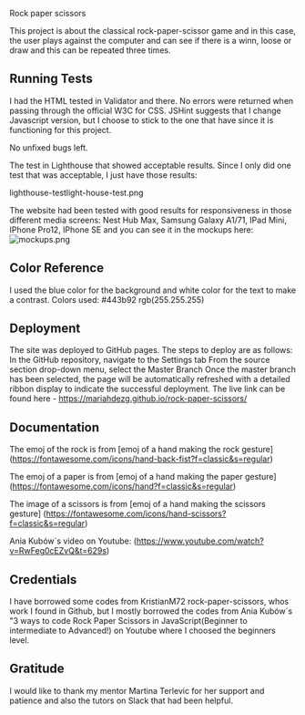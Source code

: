 Rock paper scissors

This project is about the classical rock-paper-scissor game and in this case, the user plays against the computer and can see if there is a winn, loose or draw and this can be repeated three times.
## Running Tests

I had the HTML tested in Validator and there. No errors were returned when passing through the official W3C for CSS. JSHint suggests that I change Javascript version, but I choose to stick to the one that have since it is functioning for this project.

No unfixed bugs left.

The test in Lighthouse that showed acceptable results. Since I only did one test that was acceptable, I just have those results:

lighthouse-testlight-house-test.png

The website had been tested with good results for responsiveness in those different media screens: Nest Hub Max, Samsung Galaxy A1/71, IPad Mini, IPhone Pro12, IPhone SE and you can see it in the mockups here:
![mockups.png](../images/mockups.png)


## Color Reference

I used the blue color for the background and white color for the text to make a contrast.
Colors used:
#443b92
rgb(255.255.255)

## Deployment

The site was deployed to GitHub pages. The steps to deploy are as follows: In the GitHub repository, navigate to the Settings tab From the source section drop-down menu, select the Master Branch Once the master branch has been selected, the page will be automatically refreshed with a detailed ribbon display to indicate the successful deployment. The live link can be found here - https://mariahdezg.github.io/rock-paper-scissors/

## Documentation

The emoj of the rock is from [emoj of a hand making the rock gesture] (https://fontawesome.com/icons/hand-back-fist?f=classic&s=regular)

The emoj of a paper is from [emoj of a hand making the paper gesture] 
(https://fontawesome.com/icons/hand?f=classic&s=regular)

The image of a scissors is from [emoj of a hand making the scissors gesture] (https://fontawesome.com/icons/hand-scissors?f=classic&s=regular)

Ania Kubów´s video on Youtube:
(https://www.youtube.com/watch?v=RwFeg0cEZvQ&t=629s)

## Credentials

I have borrowed some codes from KristianM72 rock-paper-scissors, whos work I found in Github, but I mostly borrowed the codes from Ania Kubów´s "3 ways to code Rock Paper Scissors in JavaScript(Beginner to intermediate to Advanced!) on Youtube where I choosed the beginners level.

## Gratitude

I would like to thank my mentor Martina Terlevic for her support and patience and also the tutors on Slack that had been helpful.